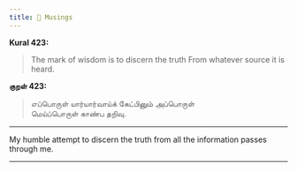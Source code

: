 ```yaml
---
title: 🌱 Musings
---
```


__Kural 423:__
> The mark of wisdom is to discern the truth From whatever source it is heard.

__குறள் 423:__
>எப்பொருள் யார்யார்வாய்க் கேட்பினும் அப்பொருள்  <BR>மெய்ப்பொருள் காண்ப தறிவு.

---
My humble attempt to discern the truth from all the information passes through me. 

---

